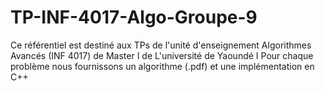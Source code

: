 # TP-INF-4017-Algo-Groupe-9
Ce référentiel est destiné aux TPs de l'unité d'enseignement Algorithmes Avancés (INF 4017) de Master I de L'université de Yaoundé I
Pour chaque problème nous fournissons un algorithme (.pdf) et une implémentation en C++
